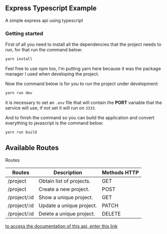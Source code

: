## Express Typescript Example

A simple express api using typescript

### Getting started

First of all you need to install all the dependencies that the project needs to run, for that run the command below:

```bash
yarn install
```

Feel free to use npm too, I'm putting yarn here because it was the package manager I used when developing the project.

Now the command below is for you to run the project under development:

```bash
yarn run dev
```

it is necessary to set an `.env` file that will contain the **PORT** variable that the service will use, if not set it will run on `3333`.

And to finish the command so you can build the application and convert everything to javascript is the command below:

```bash
yarn run build
```

## Available Routes

Routes

| Routes       | Description              | Methods HTTP |
| ------------ | ------------------------ | ------------ |
| /project     | Obtain list of projects. | GET          |
| /project     | Create a new project.    | POST         |
| /project/:id | Show a unique project.   | GET          |
| /project/:id | Update a unique project. | PATCH        |
| /project/:id | Delete a unique project. | DELETE       |

[to access the documentation of this api, enter this link](https://documenter.getpostman.com/view/9428727/2s9Y5YTNmA)
